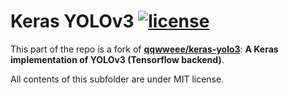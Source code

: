 # Keras YOLOv3 [![license](https://img.shields.io/github/license/mashape/apistatus.svg)](LICENSE)

This part of the repo is a fork of [**qqwweee/keras-yolo3**](https://github.com/qqwweee/keras-yolo3): **A Keras implementation of YOLOv3 (Tensorflow backend)**. 

All contents of this subfolder are under MIT license. 
